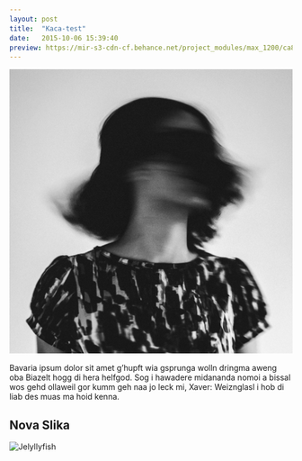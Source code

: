 ```yaml
---
layout: post
title:  "Kaca-test"
date:   2015-10-06 15:39:40
preview: https://mir-s3-cdn-cf.behance.net/project_modules/max_1200/ca891530215871.561842117c873.jpg
---
```


![Picture 1](/assets/img/kaca.png)

Bavaria ipsum dolor sit amet g’hupft wia gsprunga wolln dringma aweng oba Biazelt hogg di hera helfgod. Sog i hawadere midananda nomoi a bissal wos gehd ollaweil gor kumm geh naa jo leck mi, Xaver: Weiznglasl i hob di liab des muas ma hoid kenna.

## Nova Slika

![Jelyllyfish](https://mir-s3-cdn-cf.behance.net/project_modules/max_1200/033e6f53945933.5947c56555799.jpg)

